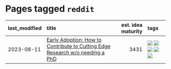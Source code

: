 # Pages tagged `reddit`

|last_modified|title|est. idea maturity|tags
|:---|:---|---:|:---|
|2023-08-11|[Early Adoption: How to Contribute to Cutting Edge Research w/o needing a PhD](../early_adoption_and_fomo.md)|3431|[![](https://img.shields.io/badge/tag-autobiographical-97a75e)](../tags/autobiographical.md) [![](https://img.shields.io/badge/tag-career_advice-e3b2c7)](../tags/career_advice.md) [![](https://img.shields.io/badge/tag-early_adoption-dafbc7)](../tags/early_adoption.md) [![](https://img.shields.io/badge/tag-mentoring-7064e0)](../tags/mentoring.md) [![](https://img.shields.io/badge/tag-reddit-6819c6)](../tags/reddit.md)|